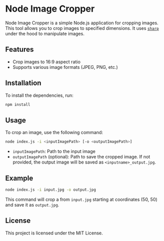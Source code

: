 # Node Image Cropper

Node Image Cropper is a simple Node.js application for cropping images. This tool allows you to crop images to specified dimensions. It uses [`sharp`](https://www.npmjs.com/package/sharp) under the hood to manipulate images.

## Features

- Crop images to 16:9 aspect ratio
- Supports various image formats (JPEG, PNG, etc.)

## Installation

To install the dependencies, run:

```bash
npm install
```

## Usage

To crop an image, use the following command:

```bash
node index.js -i <inputImagePath> [-o <outputImagePath>]
```

- `inputImagePath`: Path to the input image
- `outputImagePath` (optional): Path to save the cropped image. If not provided, the output image will be saved as `<inputname>_output.jpg`.

## Example

```bash
node index.js -i input.jpg -o output.jpg
```

This command will crop a from `input.jpg` starting at coordinates (50, 50) and save it as `output.jpg`.

## License

This project is licensed under the MIT License.
